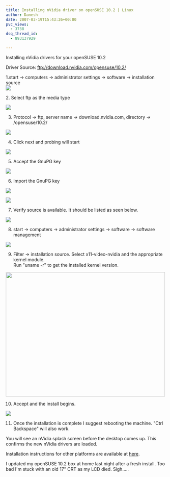 ```yaml
---
title: Installing nVidia driver on openSUSE 10.2 | Linux
author: Danesh
date: 2007-03-19T15:43:26+00:00
pvc_views:
  - 3738
dsq_thread_id:
  - 893137929

---
```

Installing nVidia drivers for your openSUSE 10.2

Driver Source: ftp://download.nvidia.com/opensuse/10.2/

1.start -> computers -> administrator settings -> software -> installation source  
![][1] 

<!--more-->2. Select ftp as the media type

![][2] 

3. Protocol -> ftp, server name -> download.nvidia.com, directory -> /opensuse/10.2/

![][3] 

4. Click next and probing will start

![][4] 

5. Accept the GnuPG key

![][5] 

6. Import the GnuPG key

![][5] 

![][6] 

7. Verify source is available. It should be listed as seen below.

![][7] 

8. start -> computers -> administrator settings -> software -> software management

![][8] 

9. Filter -> installation source. Select x11-video-nvidia and the appropriate kernel module.  
Run "uname -r" to get the installed kernel version.

<img loading="lazy" src="http://farm1.static.flickr.com/153/426788484_12cb5ff093.jpg?v=0" height="390" width="500" /> 

10. Accept and the install begins.

![][9] 

11. Once the installation is complete I suggest rebooting the machine. "Ctrl Backspace" will also work.

You will see an nVidia splash screen before the desktop comes up. This confirms the new nVidia drivers are loaded.

Installation instructions for other platforms are available at [here][10].

I updated my openSUSE 10.2 box at home last night after a fresh install. Too bad I'm stuck with an old 17" CRT as my LCD died. Sigh.....

 [1]: http://farm1.static.flickr.com/161/426784522_d917155812.jpg?v=0
 [2]: http://farm1.static.flickr.com/155/426784528_29fe5eaeae.jpg?v=0
 [3]: http://farm1.static.flickr.com/170/426784530_94a233b0b6.jpg?v=0
 [4]: http://farm1.static.flickr.com/161/426784533_ee894bf9f2.jpg?v=0
 [5]: http://farm1.static.flickr.com/162/426784561_a8cc6e3edf.jpg?v=0
 [6]: http://farm1.static.flickr.com/162/426788475_b1a1d84fa2.jpg?v=0
 [7]: http://farm1.static.flickr.com/178/426788477_527aeb71c7.jpg?v=0
 [8]: http://farm1.static.flickr.com/168/426788480_ec6e6a7095.jpg?v=0
 [9]: http://farm1.static.flickr.com/185/426788489_3a8ac9a9d7.jpg?v=0
 [10]: http://www.suse.de/~sndirsch/nvidia-installer-HOWTO.html#2